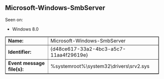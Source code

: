 ## Microsoft-Windows-SmbServer

Seen on:
* Windows 8.0

<table border="1" class="docutils">
  <tbody>
    <tr>
      <td><b>Name:</b></td>
      <td>Microsoft-Windows-SmbServer</td>
    </tr>
    <tr>
      <td><b>Identifier:</b></td>
      <td>{d48ce617-33a2-4bc3-a5c7-11aa4f29619e}</td>
    </tr>
    <tr>
      <td><b>Event message file(s):</b></td>
      <td>%systemroot%\system32\drivers\srv2.sys</td>
    </tr>
  </tbody>
</table>

&nbsp;

